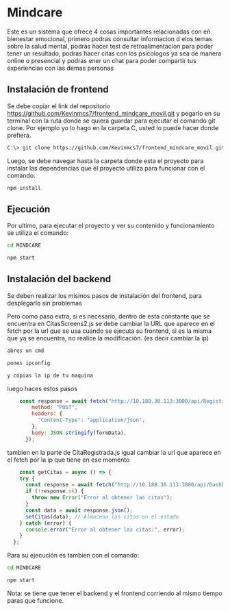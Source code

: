 # Mindcare
Este es un sistema que ofrece 4 cosas importantes relacionadas con eñ bienestar emocional, primero podras consultar informacion d elos temas sobre la salud mental, podras hacer test de retroalimentacion para poder tener un resultado, podras hacer citas con los psicologos ya sea de manera online o presencial y podras ener un chat para poder compartir tus experiencias con las demas personas 
## Instalación de frontend

Se debe copiar el link del repositorio <https://github.com/Kevinmcs7/frontend_mindcare_movil.git> y pegarlo en su terminal con la ruta donde se quiera guardar para ejecutar el comando git clone. Por ejemplo yo lo hago en la carpeta C, usted lo puede hacer donde prefiera.

``` sh
C:\> git clone https://github.com/Kevinmcs7/frontend_mindcare_movil.git
```


Luego, se debe navegar hasta la carpeta donde esta el proyecto para instalar las dependencias que el proyecto utiliza para funcionar con el comando:

``` sh
npm install
```


## Ejecución

Por ultimo, para ejecutar el proyecto y ver su contenido y funcionamiento se utiliza el comando:

``` sh
cd MINDCARE
```

``` sh
npm start
```

## Instalación del backend

Se deben realizar los mismos pasos de instalación del frontend, para desplegarlo sin problemas

Pero como paso extra, si es necesario, dentro de esta constante que se encuentra en CitasScreens2.js se debe cambiar la URL que aparece en el fetch por la url que se usa cuando se ejecuta su frontend, si es la misma que ya se encuentra, no realice la modificación. (es decir cambiar la ip)

```sh
abres un cmd
```

```sh
pones ipconfig
```

```sh
y copias la ip de tu maquina
```

luego haces estos pasos 

```js
    const response = await fetch("http://10.180.30.113:3000/api/Registrar", {
        method: "POST",
        headers: {
          "Content-Type": "application/json",
        },
        body: JSON.stringify(formData),
      });
```
tambien en la parte de CitaRegistrada.js igual cambiar la url que aparece en el fetch por la ip que tiene en ese momento
```js
    const getCitas = async () => {
    try {
      const response = await fetch("http://10.180.30.113:3000/api/Dashboard");
      if (!response.ok) {
        throw new Error("Error al obtener las citas");
      }
      const data = await response.json();
      setCitas(data); // Almacena las citas en el estado
    } catch (error) {
      console.error("Error al obtener las citas:", error);
    }
  };
```

Para su ejecución es tambien con el comando:

``` sh
cd MINDCARE
```

```sh
npm start
```

Nota: se tiene que tener el backend y el frontend corriendo al mismo tiempo paras que funcione.
